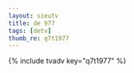 ```yaml
--- 
layout: sieutv
title: de 977
tags: [detv]
thumb_re: q7t1977
---
```

{% include tvadv key="q7t1977" %} 
